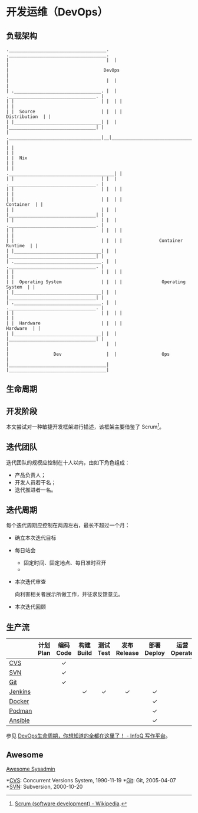 # 开发运维（DevOps）

## 负载架构

``` text
._____________________________________.  ._____________________________________.
|                                     |  |                                     |
|                                    DevOps                                    |
|                                     |  |                                     |
| ._________________________________. |  | ._________________________________. |
| |                                 | |  | |                                 | |
| |  Source                         | |  | |                   Distribution  | |
| |_________________________________| |  | |_________________________________| |
| .___________________________________|__|___________________________________. |
| |                                                                          | |
| |  Nix                                                                     | |
| |                                 .________________________________________| |
| |                                 | |  | ._________________________________. |
| |                                 | |  | |                                 | |
| |                                 | |  | |                      Container  | |
| |                                 | |  | |_________________________________| |
| |                                 | |  | ._________________________________. |
| |                                 | |  | |                                 | |
| |                                 | |  | |              Container Runtime  | |
| |_________________________________| |  | |_________________________________| |
| ._________________________________. |  | ._________________________________. |
| |                                 | |  | |                                 | |
| |  Operating System               | |  | |               Operating System  | |
| |_________________________________| |  | |_________________________________| |
| ._________________________________. |  | ._________________________________. |
| |                                 | |  | |                                 | |
| |  Hardware                       | |  | |                       Hardware  | |
| |_________________________________| |  | |_________________________________| |
|                                     |  |                                     |
|                 Dev                 |  |                 Ops                 |
|_____________________________________|  |_____________________________________|
```

## 生命周期

## 开发阶段

本文尝试对一种敏捷开发框架进行描述，该框架主要借鉴了 Scrum[^Scrum on Wikipedia]。

## 迭代团队

迭代团队的规模应控制在十人以内，由如下角色组成：

*   产品负责人；
*   开发人员若干名；
*   迭代推进者一名。

## 迭代周期

每个迭代周期应控制在两周左右，最长不超过一个月：

*   确立本次迭代目标

*   每日站会

    *   固定时间、固定地点、每日准时召开
    *   

*   本次迭代审查

    向利害相关者展示所做工作，并征求反馈意见。

*   本次迭代回顾

## 生产流

|           | 计划<br>Plan | 编码<br>Code | 构建<br>Build | 测试<br>Test | 发布<br>Release | 部署<br>Deploy | 运营<br>Operate | 监测<br>Monitor |
|:--------- |:------------:|:------------:|:-------------:|:------------:|:---------------:|:--------------:|:---------------:|:---------------:|
| [CVS]     |              | ✓            |
| [SVN]     |              | ✓            |
| [Git]     |              | ✓            |
| [Jenkins] |              |              | ✓             | ✓            | ✓               | ✓              |
| [Docker]  |              |              |               |              |                 | ✓              |
| [Podman]  |              |              |               |              |                 | ✓              |
| [Ansible] |              |              |               |              |                 | ✓              |

参见 [DevOps生命周期，你想知道的全都在这里了！ - InfoQ 写作平台](https://xie.infoq.cn/article/be5164d597d29c9e6ba4180a6)。

## Awesome

[Awesome Sysadmin](https://github.com/n1trux/awesome-sysadmin)

<!----------------------------------------------------------------------------->

[^Scrum on Wikipedia]: [Scrum (software development) - Wikipedia](https://wikipedia.org/wiki/Scrum_(software_development)).

*[CVS]: Concurrent Versions System, 1990-11-19
*[Git]: Git, 2005-04-07
*[SVN]: Subversion, 2000-10-20

[Ansible]:     <https://www.ansible.com/>
[CLion]:       <https://jetbrains.com/clion>
[CVS]:         <https://savannah.nongnu.org/projects/cvs>
[Docker]:      <https://www.docker.com/>
[Git]:         <https://git-scm.com/>
[Jenkins]:     <https://www.jenkins.io/>
[Podman]:      <https://podman.io/>
[Sourcetree]:  <https://www.sourcetreeapp.com/>
[SVN]:         <https://subversion.apache.org/>
[TortoiseGit]: <https://tortoisegit.net/>
[TortoiseSVN]: <https://tortoisesvn.net/>

